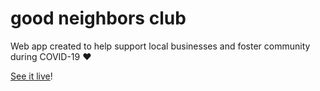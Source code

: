 # good neighbors club

Web app created to help support local businesses and foster community during COVID-19 ♥️

[See it live](http://www.goodneighbors.club/)!
